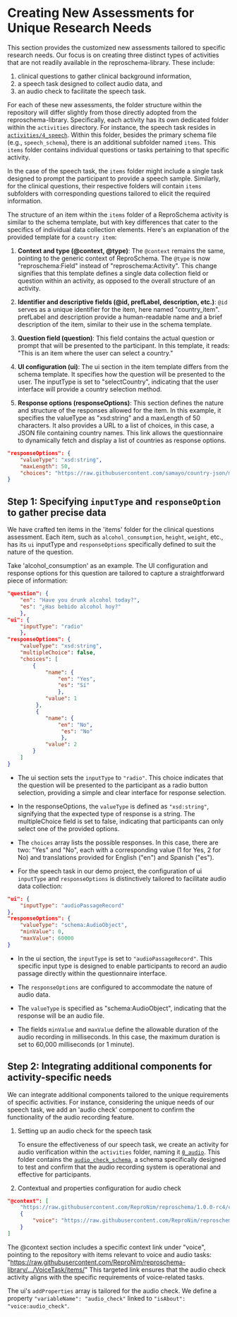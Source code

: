 # Creating New Assessments for Unique Research Needs

This section provides the customized new assessments tailored to specific research needs. Our focus is on creating three distinct types of activities that are not readily available in the reproschema-library.
These include:
1. clinical questions to gather clinical background information,
1. a speech task designed to collect audio data, and
1. an audio check to facilitate the speech task.

For each of these new assessments, the folder structure within the repository will differ slightly from those directly adopted from the reproschema-library. Specifically, each activity has its own dedicated folder within the `activities` directory. For instance, the speech task resides in [`activities/4_speech`](https://github.com/ReproNim/reproschema-demo-protocol/tree/main/activities/4_speech). Within this folder, besides the primary schema file (e.g., `speech_schema`), there is an additional subfolder named `items`. This `items` folder contains individual questions or tasks pertaining to that specific activity.

In the case of the speech task, the `items` folder might include a single task designed to prompt the participant to provide a speech sample. Similarly, for the clinical questions, their respective folders will contain `items` subfolders with corresponding questions tailored to elicit the required information.

The structure of an item within the `items` folder of a ReproSchema activity is similar to the schema template, but with key differences that cater to the specifics of individual data collection elements. Here's an explanation of the provided template for a `country item`:

1.  **Context and type (@context, @type)**:
    The `@context` remains the same, pointing to the generic context of ReproSchema.
    The `@type` is now "reproschema:Field" instead of "reproschema:Activity".
    This change signifies that this template defines a single data collection field or question within an activity, as opposed to the overall structure of an activity.

1.  **Identifier and descriptive fields (@id, prefLabel, description, etc.)**:
    `@id` serves as a unique identifier for the item, here named "country_item".
    prefLabel and description provide a human-readable name and a brief description of the item, similar to their use in the schema template.

1.  **Question field (question)**:
    This field contains the actual question or prompt that will be presented to the participant.
    In this template, it reads: "This is an item where the user can select a country."

1.  **UI configuration (ui)**:
    The ui section in the item template differs from the schema template.
    It specifies how the question will be presented to the user.
    The inputType is set to "selectCountry", indicating that the user interface will provide a country selection method.

1.  **Response options (responseOptions)**:
    This section defines the nature and structure of the responses allowed for the item.
    In this example, it specifies the valueType as "xsd:string" and a maxLength of 50 characters.
    It also provides a URL to a list of choices, in this case, a JSON file containing country names.
    This link allows the questionnaire to dynamically fetch and display a list of countries as response options.

```json
"responseOptions": {
    "valueType": "xsd:string",
    "maxLength": 50,
    "choices": "https://raw.githubusercontent.com/samayo/country-json/master/src/country-by-name.json"
}
```

## Step 1: Specifying `inputType` and `responseOption` to gather precise data

We have crafted ten items in the 'items' folder for the clinical questions assessment. Each item, such as `alcohol_consumption`, `height`, `weight`, etc., has its `ui` inputType and `responseOptions` specifically defined to suit the nature of the question.

Take 'alcohol_consumption' as an example.
The UI configuration and response options for this question are tailored to capture a straightforward piece of information:

```json
"question": {
    "en": "Have you drunk alcohol today?",
    "es": "¿Has bebido alcohol hoy?"
    },
"ui": {
    "inputType": "radio"
    },
"responseOptions": {
    "valueType": "xsd:string",
    "multipleChoice": false,
    "choices": [
        {
            "name": {
                "en": "Yes",
                "es": "Sí"
                },
            "value": 1
         },
         {
            "name": {
                "en": "No",
                 "es": "No"
                 },
            "value": 2
        }
    ]
}
```

-   The ui section sets the `inputType` to `"radio"`.
    This choice indicates that the question will be presented to the participant as a radio button selection,
    providing a simple and clear interface for response selection.

-   In the responseOptions, the `valueType` is defined as `"xsd:string"`, signifying that the expected type of response is a string.
    The multipleChoice field is set to false, indicating that participants can only select one of the provided options.

-   The `choices` array lists the possible responses.
    In this case, there are two: "Yes" and "No", each with a corresponding value (1 for Yes, 2 for No)
    and translations provided for English ("en") and Spanish ("es").

-   For the speech task in our demo project, the configuration of ui `inputType` and `responseOptions` is distinctively tailored
    to facilitate audio data collection:

```json
"ui": {
    "inputType": "audioPassageRecord"
},
"responseOptions": {
    "valueType": "schema:AudioObject",
    "minValue": 0,
    "maxValue": 60000
}
```

-   In the ui section, the `inputType` is set to `"audioPassageRecord"`.
    This specific input type is designed to enable participants to record an audio passage directly within the questionnaire interface.

-   The `responseOptions` are configured to accommodate the nature of audio data.

-   The `valueType` is specified as "schema:AudioObject", indicating that the response will be an audio file.

-   The fields `minValue` and `maxValue` define the allowable duration of the audio recording in milliseconds.
    In this case, the maximum duration is set to 60,000 milliseconds (or 1 minute).

## Step 2: Integrating additional components for activity-specific needs

We can integrate additional components tailored to the unique requirements of specific activities. For instance, considering the unique needs of our speech task, we add an 'audio check' component to confirm the functionality of the audio recording feature.

1. Setting up an audio check for the speech task

    To ensure the effectiveness of our speech task, we create an activity for audio verification within the `activities` folder, naming it [`0_audio`](https://github.com/ReproNim/reproschema-demo-protocol/blob/main/activities/0_audio/).
    This folder contains the [`audio_check_schema`](https://github.com/ReproNim/reproschema-demo-protocol/blob/main/activities/0_audio/audio_check_schema), a schema specifically designed to test and confirm that the audio recording system is operational and effective for participants.

1. Contextual and properties configuration for audio check

```json
"@context": [
    "https://raw.githubusercontent.com/ReproNim/reproschema/1.0.0-rc4/contexts/generic",
    {
        "voice": "https://raw.githubusercontent.com/ReproNim/reproschema-library/43e7afab312596708c0ad4dfd45b69c8904088ae/activities/VoiceTask/items/"
    }
]
```

The @context section includes a specific context link under "voice",
pointing to the repository with items relevant to voice and audio tasks:
"<https://raw.githubusercontent.com/ReproNim/reproschema-library/.../VoiceTask/items/>"
This targeted link ensures that the audio check activity aligns with the specific requirements of voice-related tasks.

The ui's `addProperties` array is tailored for the audio check.
We define a property `"variableName": "audio_check"` linked to `"isAbout": "voice:audio_check"`.
